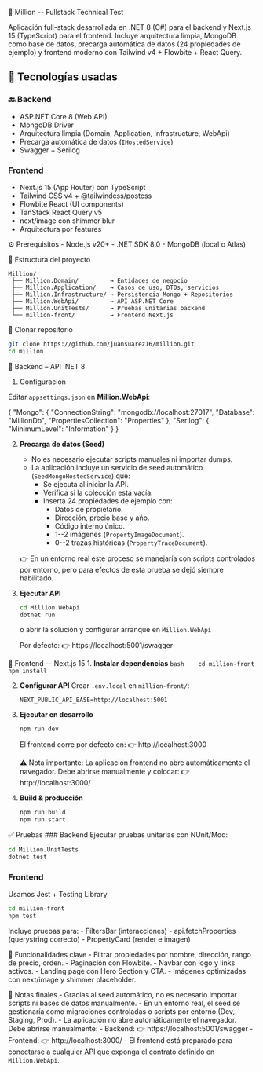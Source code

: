 📘 Million -- Fullstack Technical Test

Aplicación full-stack desarrollada en .NET 8 (C#) para el backend y
Next.js 15 (TypeScript) para el frontend. Incluye arquitectura limpia,
MongoDB como base de datos, precarga automática de datos (24 propiedades
de ejemplo) y frontend moderno con Tailwind v4 + Flowbite + React Query.

## 🚀 Tecnologías usadas

### 🔙 Backend

- ASP.NET Core 8 (Web API)  
- MongoDB.Driver  
- Arquitectura limpia (Domain, Application, Infrastructure, WebApi)  
- Precarga automática de datos (`IHostedService`)  
- Swagger + Serilog  

### Frontend

-   Next.js 15 (App Router) con TypeScript
-   Tailwind CSS v4 + @tailwindcss/postcss
-   Flowbite React (UI components)
-   TanStack React Query v5
-   next/image con shimmer blur
-   Arquitectura por features

⚙️ Prerequisitos - Node.js v20+ - .NET SDK 8.0 - MongoDB (local o Atlas)

📂 Estructura del proyecto

    Million/
     ├── Million.Domain/         → Entidades de negocio
     ├── Million.Application/    → Casos de uso, DTOs, servicios
     ├── Million.Infrastructure/ → Persistencia Mongo + Repositorios
     ├── Million.WebApi/         → API ASP.NET Core
     ├── Million.UnitTests/      → Pruebas unitarias backend
     └── million-front/          → Frontend Next.js

🔧 Clonar repositorio

``` bash
git clone https://github.com/juansuarez16/million.git
cd million
```

🔧 Backend – API .NET 8  
1. Configuración  

Editar `appsettings.json` en **Million.WebApi**:


{
  "Mongo": {
    "ConnectionString": "mongodb://localhost:27017",
    "Database": "MillionDb",
    "PropertiesCollection": "Properties"
  },
  "Serilog": {
    "MinimumLevel": "Information"
  }
}


2.  **Precarga de datos (Seed)**

    -   No es necesario ejecutar scripts manuales ni importar dumps.
    -   La aplicación incluye un servicio de seed automático
        (`SeedMongoHostedService`) que:
        -   Se ejecuta al iniciar la API.
        -   Verifica si la colección está vacía.
        -   Inserta 24 propiedades de ejemplo con:
            -   Datos de propietario.
            -   Dirección, precio base y año.
            -   Código interno único.
            -   1--2 imágenes (`PropertyImageDocument`).
            -   0--2 trazas históricas (`PropertyTraceDocument`).

    👉 En un entorno real este proceso se manejaría con scripts
    controlados por entorno, pero para efectos de esta prueba se dejó
    siempre habilitado.

3.  **Ejecutar API**

    ``` bash
    cd Million.WebApi
    dotnet run
    ```

    o abrir la solución y configurar arranque en `Million.WebApi`

    Por defecto: 👉 https://localhost:5001/swagger

🎨 Frontend -- Next.js 15 1. **Instalar dependencias**
`bash    cd million-front    npm install`

2.  **Configurar API** Crear `.env.local` en `million-front/`:

    ``` env
    NEXT_PUBLIC_API_BASE=http://localhost:5001
    ```

3.  **Ejecutar en desarrollo**

    ``` bash
    npm run dev
    ```

    El frontend corre por defecto en: 👉 http://localhost:3000

    ⚠️ Nota importante: La aplicación frontend no abre automáticamente
    el navegador. Debe abrirse manualmente y colocar: 👉
    http://localhost:3000/

4.  **Build & producción**

    ``` bash
    npm run build
    npm run start
    ```

✅ Pruebas \### Backend Ejecutar pruebas unitarias con NUnit/Moq:

``` bash
cd Million.UnitTests
dotnet test
```

### Frontend

Usamos Jest + Testing Library

``` bash
cd million-front
npm test
```

Incluye pruebas para: - FiltersBar (interacciones) - api.fetchProperties
(querystring correcto) - PropertyCard (render e imagen)

📸 Funcionalidades clave - Filtrar propiedades por nombre, dirección,
rango de precio, orden. - Paginación con Flowbite. - Navbar con logo y
links activos. - Landing page con Hero Section y CTA. - Imágenes
optimizadas con next/image y shimmer placeholder.

📝 Notas finales - Gracias al seed automático, no es necesario importar
scripts ni bases de datos manualmente. - En un entorno real, el seed se
gestionaría como migraciones controladas o scripts por entorno (Dev,
Staging, Prod). - La aplicación no abre automáticamente el navegador.
Debe abrirse manualmente: - Backend: 👉 https://localhost:5001/swagger -
Frontend: 👉 http://localhost:3000/ - El frontend está preparado para
conectarse a cualquier API que exponga el contrato definido en
`Million.WebApi`.
